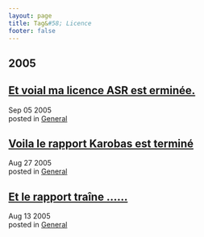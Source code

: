 ```yaml
---
layout: page
title: Tag&#58; Licence
footer: false
---
```


<div id="blog-archives" class="category">
<h2>2005</h2>

<article>
<h1><a href="/2005/09/05/et-voial-ma-licence-asr-est-erminee/index.html">Et voial ma licence ASR est erminée.</a></h1>
<time datetime="2005-09-05T00:00:00-06:00" pubdate><span class='month'>Sep</span> <span class='day'>05</span> <span class='year'>2005</span></time>
<footer>
<span class="categories">posted in 
<a href='/categories/general/'>General</a></span>
</footer>
</article>

<article>
<h1><a href="/2005/08/27/voila-le-rapport-karobas-est-termine/index.html">Voila le rapport Karobas est terminé</a></h1>
<time datetime="2005-08-27T00:00:00-06:00" pubdate><span class='month'>Aug</span> <span class='day'>27</span> <span class='year'>2005</span></time>
<footer>
<span class="categories">posted in 
<a href='/categories/general/'>General</a></span>
</footer>
</article>

<article>
<h1><a href="/2005/08/13/et-le-rapport-traine/index.html">Et le rapport traîne ......</a></h1>
<time datetime="2005-08-13T00:00:00-06:00" pubdate><span class='month'>Aug</span> <span class='day'>13</span> <span class='year'>2005</span></time>
<footer>
<span class="categories">posted in 
<a href='/categories/general/'>General</a></span>
</footer>
</article>
</div>
